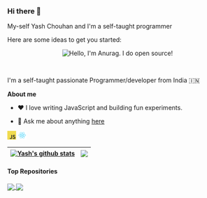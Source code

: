 ### Hi there 👋

My-self Yash Chouhan and I'm a self-taught programmer 

Here are some ideas to get you started:
<!--
- 🔭 I’m currently working on ...
- 🌱 I’m currently learning ...
- 👯 I’m looking to collaborate on ...
- 🤔 I’m looking for help with ...
- 💬 Ask me about ...
- 📫 How to reach me: ...
- 😄 Pronouns: ...
- ⚡ Fun fact: ...
  -->
<p align="center"><img width="80%" alt="Hello, I'm Anurag. I do open source!" src="./assets/gh-readme-header.png" /></p>

<br />

I'm a self-taught passionate Programmer/developer from India 🇮🇳

**About me**

- ❤️ I love writing JavaScript and building fun experiments.

- 💬 Ask me about anything [here]([https://github.com/anuraghazra/anuraghazra/issues](https://www.instagram.com/yashchouhhan/))

<code><img height="20" alt="javascript" src="https://raw.githubusercontent.com/github/explore/80688e429a7d4ef2fca1e82350fe8e3517d3494d/topics/javascript/javascript.png"></code>
<code><img height="20" alt="react" src="https://raw.githubusercontent.com/github/explore/80688e429a7d4ef2fca1e82350fe8e3517d3494d/topics/react/react.png"></code>

| <a href="https://github.com/YashChouhhan/github-readme-stats"><img align="center" src="https://github-readme-stats.vercel.app/api?username=YashChouhhan&show_icons=true&include_all_commits=true&theme=buefy&hide_border=true" alt="Yash's github stats" /></a> | <a href="https://github.com/YashChouhhan/github-readme-stats"><img align="center" src="https://github-readme-stats.vercel.app/api/top-langs/?username=anuraghazra&layout=compact&theme=buefy&hide_border=true" /></a> |
| ------------- | ------------- |

#### Top Repositories


<a href="https://github.com/YashChouhhan/github-readme-stats">
  <img align="center" src="https://github-readme-stats.vercel.app/api/pin/?username=YashChouhhan&repo=github-readme-stats&theme=buefy" />
</a>
<a href="https://github.com/YashChouhhan/YashChouhhan.github.io">
  <img align="center" src="https://github-readme-stats.vercel.app/api/pin/?username=YashChouhhan&repo=YashChouhhan.github.io&theme=buefy" />
</a>

<br />
<br />
